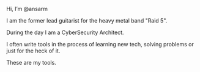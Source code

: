 Hi, I’m @ansarm

I am the former lead guitarist for the heavy metal band "Raid 5".

During the day I am a CyberSecurity Architect.

I often write tools in the process of learning new tech, solving problems or just for the heck of it.

These are my tools.


<!---
ansarm/ansarm is a ✨ special ✨ repository because its `README.md` (this file) appears on your GitHub profile.
You can click the Preview link to take a look at your changes.
--->
